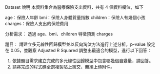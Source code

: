 Dataset 說明
本資料集合為醫療保險支出資料，共有 4 個資料欄位，如下

age：保險人年齡
bmi：保險人身體質量指數
children：保險人有幾個小孩
charges：保險人支出的保險費用

分析需求：
透過 age、bmi、children 特徵預測 charges

題目：
請建立多元線性回歸模型並以反向淘汰方法進行上述分析，p-value 設定在 0.05，並觀察 Adjusted R Squared 調整出最適合的模型，進行以下回答：

1. 依據題目需求建立完成的多元線性回歸模型中包含哪幾個自變量，請回答。
2. 請將完成的程式碼全選複製貼上繳交，無須上傳附件。
